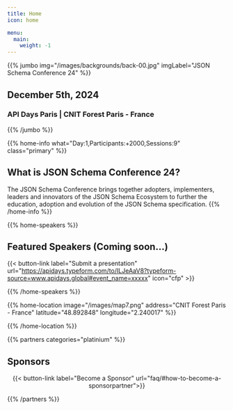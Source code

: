```yaml
---
title: Home
icon: home

menu:
  main:
    weight: -1
---
```


{{% jumbo img="/images/backgrounds/back-00.jpg" imgLabel="JSON Schema Conference 24" %}}

## December 5th, 2024

### API Days Paris | CNIT Forest Paris - France <!-- Change -->

{{% /jumbo %}}

<!-- change -->

{{% home-info what="Day:1,Participants:+2000,Sessions:9" class="primary" %}}

## What is JSON Schema Conference 24?

<!-- change -->

The JSON Schema Conference brings together adopters, implementers, leaders and innovators 
of the JSON Schema Ecosystem to further the education, adoption and evolution of the JSON Schema specification.
{{% /home-info %}}

{{% home-speakers %}}
## Featured Speakers (Coming soon...)

{{< button-link label="Submit a presentation"
                url="https://apidays.typeform.com/to/ILJeAaV8?typeform-source=www.apidays.global#event_name=xxxxx"
                icon="cfp" >}}
                
{{% /home-speakers %}}

<!-- ... -->

{{% home-location
    image="/images/map7.png"
    address="CNIT Forest Paris - France"
    latitude="48.892848"
    longitude="2.240017" %}}
    
{{% /home-location %}}

<!-- ... -->

{{% partners categories="platinium" %}}

## Sponsors

<center>
{{< button-link label="Become a Sponsor"
                url="faq/#how-to-become-a-sponsorpartner">}}
</center>

{{% /partners %}}
